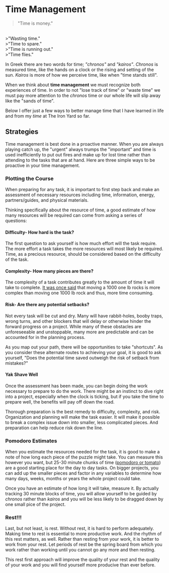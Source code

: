 # Time Management

> "Time is money."
<br>
>"Wasting time."
<br>
>"Time to spare."
<br>
>"Time is running out."
<br>
>"Time flies."

In Greek there are two words for time; _"chronos"_ and _"kairos"_. _Chronos_ is measured time, like the hands on a clock or the rising and setting of the sun.  _Kairos_ is more of how we perceive time, like when "time stands still".

When we think about **time management** we must recognize both experiences of time.  In order to not "lose track of time" or "waste time" we must pay more attention to the _chronos_ time or our whole life will slip away like the "sands of time".

Below I offer just a few ways to better manage time that I have learned in life and from my _time_ at The Iron Yard so far.

## Strategies

Time management is best done in a proactive manner.  When you are always playing catch up, the "urgent" always trumps the "important" and time is used inefficiently to put out fires and make up for lost time rather than attending to the tasks that are at hand.  Here are three simple ways to be proactive in your time management.

### Plotting the Course
When preparing for any task, it is important to first step back and make an assessment of necessary resources including time, information, energy, partners/guides, and physical materials.

Thinking specifically about the resource of time, a good estimate of how many resources will be required can come from asking a series of questions:

#### Difficulty- How hard is the task?

The first question to ask yourself is how much effort will the task require.  The more effort a task takes the more resources will most likely be required.  Time, as a precious resource, should be considered based on the difficulty of the task.

#### Complexity- How many pieces are there?

The complexity of a task contributes greatly to the amount of time it will take to complete.  [It was once said](https://twitter.com/al_the_x) that moving a 1000 one lb rocks is more complex than moving one 1000 lb rock and thus, more time consuming.

#### Risk- Are there any potential setbacks?

Not every task will be cut and dry.  Many will have rabbit-holes, booby traps, wrong turns, and other blockers that will delay or otherwise hinder the forward progress on a project.  While many of these obstacles are unforeseeable and unstoppable, many more are predictable and can be accounted for in the planning process.  

As you map out your path, there will be opportunities to take "shortcuts".  As you consider these alternate routes to achieving your goal, it is good to ask yourself, "Does the potential time saved outweigh the risk of setback from mistakes?"

#### Yak Shave Well
Once the assessment has been made, you can begin doing the work necessary to prepare to do the work.  There might be an instinct to dive right into a project, especially when the clock is ticking, but if you take the time to prepare well, the benefits will pay off down the road.

Thorough preparation is the best remedy to difficulty, complexity, and risk.  Organization and planning will make the task easier.  It will make it possible to break a complex issue down into smaller, less complicated pieces.  And preparation can help reduce risk down the line.

### Pomodoro Estimates
When you estimate the resources needed for the task, it is good to make a note of how long each piece of the puzzle might take.  You can measure this however you want, but 25-30 minute chunks of time ([pomodoro or tomato](http://tomato-timer.com/)) are a good starting place for the day to day tasks.  On bigger projects, you can add up the smaller pieces and factor in any variables to determine how many days, weeks, months or years the whole project could take.

Once you have an estimate of how long it will take, measure it.  By actually tracking 30 minute blocks of time, you will allow yourself to be guided by _chronos_ rather than _kairos_ and you will be less likely to be dragged down by one small pice of the project.


### Rest!!!

Last, but not least, is rest.  Without rest, it is hard to perform adequately.  Making time to rest is essential to more productive work.  And the rhythm of this rest matters, as well.  Rather than resting from your work, it is better to work from your rest.  Let periods of rest be the spring board from which you work rather than working until you cannot go any more and then resting.  

This rest first approach will improve the quality of your rest and the quality of your work and you will find yourself more producive than ever before.
